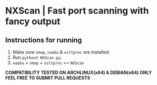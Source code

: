 # NXScan | Fast port scanning with fancy output

## Instructions for running
1. Make sure `nmap`, `naabu` & `xsltproc` are installed.<br>
2. Run `python3 NXScan.py`. <br>
3. `naabu` + `nmap` + `xsltproc` == `NXScan`

**COMPATIBILITY TESTED ON ARCHLINUX(x64) & DEBIAN(x64) ONLY**<br>
**FEEL FREE TO SUBMIT PULL REQUESTS**

